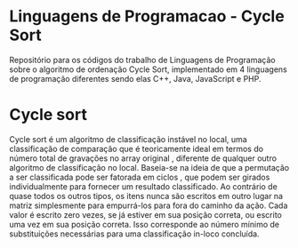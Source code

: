 # Linguagens de Programacao - Cycle Sort
Repositório para os códigos do trabalho de Linguagens de Programação sobre o algoritmo de ordenação Cycle Sort, implementado em 4 linguagens de programação diferentes sendo elas C++, Java, JavaScript e PHP.

# Cycle sort
Cycle sort é um algoritmo de classificação instável no local, uma classificação de comparação que é teoricamente ideal em termos do número total de gravações no array original , diferente de qualquer outro algoritmo de classificação no local. Baseia-se na ideia de que a permutação a ser classificada pode ser fatorada em ciclos , que podem ser girados individualmente para fornecer um resultado classificado.
Ao contrário de quase todos os outros tipos, os itens nunca são escritos em outro lugar na matriz simplesmente para empurrá-los para fora do caminho da ação. Cada valor é escrito zero vezes, se já estiver em sua posição correta, ou escrito uma vez em sua posição correta. Isso corresponde ao número mínimo de substituições necessárias para uma classificação in-loco concluída.
